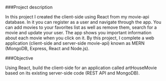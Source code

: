 ###Project description

In this project I created the client-side using React from my movie-api database. In it you can register as a user and navigate through the app. You can add movies to your favorites list as well as remove them, search for a movie and update your user. The app shows you important information about each movie when you click on it. By this project, I complete a web application (client-side and server-side movie-api) known as MERN (MongoDB, Express, React and Node.js).

###Objective

Using React, build the client-side for an application called artHouseMovie based on its existing server-side code (REST API and MongoDB).

